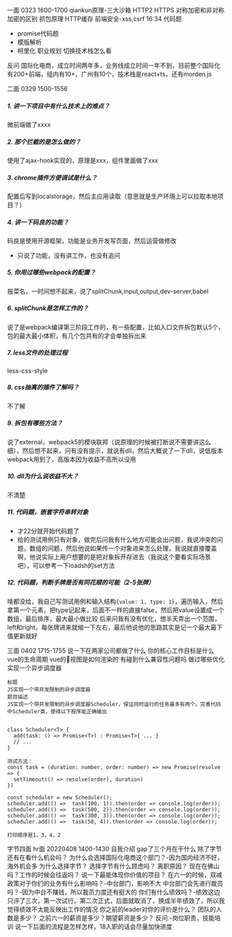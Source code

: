 一面 0323 1600-1700
qiankun原理-三大沙箱 
HTTP2
HTTPS
对称加密和非对称加密的区别
抓包原理
HTTP缓存
前端安全-xss,csrf
16:34
代码题
  - promise代码题
  - 模版解析
  - 柯里化
职业规划
切换技术栈怎么看

反问
国际化电商，成立时间两年多，业务线成立时间一年不到，目前整个国际化有200+前端，组内有10+，广州有10个，技术栈是react+ts，还有morden.js

二面 0329 1500-1556
##### 1. 讲一下项目中有什么技术上的难点？
微前端做了xxxx
##### 2. 那个拦截的是怎么做的？
使用了ajax-hook实现的，原理是xxx，组件里面做了xxx
##### 3. chrome插件方便调试是什么？
配置后写到localstorage，然后主应用读取（意思就是生产环境上可以拉取本地项目？）
##### 4. 讲一下码良的功能？
码良是使用开源框架，功能是业务开发写页面，然后运营做修改
- 只说了功能，没有讲工作，也没有追问
##### 5. 你用过哪些webpack的配置？
报菜名，一时间想不起来，说了splitChunk,input,output,dev-server,babel
##### 6. splitChunk是怎样工作的？
说了是webpack编译第三阶段工作的，有一些配置，比如入口文件拆包默认5个，包的最大最小体积，有几个包共有的才会单独拆出来
##### 7. less文件的处理过程
less-css-style
##### 8. css抽离的插件了解吗？
不了解
##### 9. 拆包有哪些方法？
说了external，webpack5的模块联邦（说原理的时候被打断说不需要讲这么细），然后想不起来，问有没有提示，就说有dll，然后大概说了一下dll，说低版本webpack用到了，高版本因为收益不高所以没用
##### 10. dll为什么说收益不大？
不清楚
##### 11. 代码题，嵌套字符串转对象
- 才22分就开始代码题了
- 给的测试用例只有对象，做完后问我有什么地方可能会出问题，我说冲突的问题，数组的问题，然后他说如果传一个对象进来怎么处理，我说就直接覆盖啊，他说实际上用户想要的是把对象拆开存进去（我说这个要看实际场景吧），可以参考一下loadsh的set方法
##### 12. 代码题，判断手牌是否有同花顺的可能（2-5张牌）
啥都没给，我自己写测试用例和输入结构`{value: 1, type: 1}`，遍历输入，然后拿第一个元素，把type记起来，后面不一样的直接false，然后把value设置成一个数组，最后排序，最大最小做比较
后来问我有没有优化，想半天弄出一个范围，left和right，每张牌进来就缩一下左右，最后他说他的思路其实是记一个最大最下值更新就好


三面 0402 1715-1755
说一下在两家公司都做了什么
你的核心工作目标是什么
vue的生命周期
vue的视图是如何渲染的
有碰到什么兼容性问题吗
做过哪些优化
实现一个异步调度器
```
标题
JS实现一个带并发限制的异步调度器
题目描述
JS实现一个带并发限制的异步调度器Scheduler，保证同时运行的任务最多有两个。完善代码中Scheduler类，使得以下程序能正确输出​


class Scheduler<T> {​
  add(task: () => Promise<T>) : Promise<T>{ ... }​
  // ...​
}​

测试方法：​
const task = (duration: number, order: number) => new Promise(resolve => {​
  setTimeout(() => resolve(order), duration)​
})​

const scheduler = new Scheduler();​
scheduler.add(() =>  task(100, 1)).then(order => console.log(order));​
scheduler.add(() =>  task(500, 2)).then(order => console.log(order));​
scheduler.add(() =>  task(300, 3)).then(order => console.log(order));​
scheduler.add(() =>  task(50, 4)).then(order => console.log(order));​

打印顺序是1，3，4，2
```


字节四面 hr面 20220408 1400-1430
自我介绍
gap了三个月在干什么
除了字节还有在看什么机会吗？
为什么会选择国际化电商这个部门？-因为国内经济不好，海外机会多
为什么选择字节？
选择字节有什么顾虑吗？
离职原因？
现在在佛山吗？工作的时候会往返吗？
说一下最能体现你价值的项目？
在六一的时候，双减政策对于你们的业务有什么影响吗？-中台部门，影响不大
中台部门会先进行裁员吗？-因为中台不赚钱，所以裁员力度还有挺大的
你们有什么绩效吗？-绩效这边只评了三次，第一次试行，第二次正式，后面就取消了，换成半年绩效了，所以我觉得绩效不太能反映出工作的情况
你之前的leader对你的评价是什么？
团队的人数是多少？
之前六一的薪资是多少？期望薪资是多少？
反问 -岗位职责，技能培训
说一下后面的流程是怎样怎样，18入职的话会尽量加快进度

